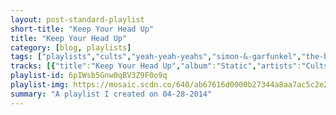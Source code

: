 ```yaml
---
layout: post-standard-playlist
short-title: "Keep Your Head Up"
title: "Keep Your Head Up"
category: [blog, playlists]
tags: ["playlists","cults","yeah-yeah-yeahs","simon-&-garfunkel","the-blow","the-offspring","the-get-up-kids","streetlight-manifesto","mock-orange","talking-heads","sufjan-stevens","metallica","capital-cities,-andré-3000","belle-&-sebastian","beck","pixies","slayer","streetlight-manifesto","flight-of-the-conchords","the-box-tops","sum-41","franz-ferdinand","sufjan-stevens","led-zeppelin"]
tracks: [{"title":"Keep Your Head Up","album":"Static","artists":"Cults"},{"title":"Mosquito","album":"Mosquito (Deluxe)","artists":"Yeah Yeah Yeahs"},{"title":"Blessed","album":"Sounds Of Silence","artists":"Simon & Garfunkel"},{"title":"Invisible","album":"The Blow","artists":"The Blow"},{"title":"Slim Pickens Does The Right Thing And Rides The Bomb To Hell","album":"Days Go By","artists":"The Offspring"},{"title":"Walking On A Wire","album":"On A Wire","artists":"The Get Up Kids"},{"title":"We Will Fall Together","album":"Somewhere In The Between","artists":"Streetlight Manifesto"},{"title":"One Way Letters","album":"The Record Play","artists":"Mock Orange"},{"title":"Thank You for Sending Me an Angel - Live","album":"Stop Making Sense","artists":"Talking Heads"},{"title":"Arnika","album":"All Delighted People","artists":"Sufjan Stevens"},{"title":"Battery","album":"Master Of Puppets","artists":"Metallica"},{"title":"Farrah Fawcett Hair","album":"In A Tidal Wave Of Mystery (Deluxe)","artists":"Capital Cities, André 3000"},{"title":"Your Cover's Blown (Miaoux Miaoux Remix)","album":"The Third Eye Centre","artists":"Belle & Sebastian"},{"title":"Turn Away","album":"Morning Phase","artists":"Beck"},{"title":"Bone Machine","album":"Surfer Rosa","artists":"Pixies"},{"title":"Raining Blood","album":"Reign In Blood","artists":"Slayer"},{"title":"The Saddest Song","album":"Everything Goes Numb","artists":"Streetlight Manifesto"},{"title":"Sugalumps","album":"I Told You I Was Freaky","artists":"Flight of the Conchords"},{"title":"Cry Like A Baby - Digitally Remastered: 1996","album":"Best Of...Soul Deep","artists":"The Box Tops"},{"title":"T.H.T.","album":"Half Hour Of Power","artists":"Sum 41"},{"title":"Right Action","album":"Right Thoughts, Right Words, Right Action (Deluxe Edition)","artists":"Franz Ferdinand"},{"title":"Movement VII (Finale)—The Emperor of Centrifuge","album":"The BQE","artists":"Sufjan Stevens"},{"title":"That's the Way - 1993 Remaster","album":"Led Zeppelin III (1994 Remaster)","artists":"Led Zeppelin"}]
playlist-id: 6pIWsb5Gnw0qBV3Z9F0o9q
playlist-img: https://mosaic.scdn.co/640/ab67616d0000b27344a8aa7ac5c2e2defbfd702bab67616d0000b273494924179d930b9e561ffe59ab67616d0000b273882cb5cdd3ab10e2327988bfab67616d0000b273bb2c501e91fd02780cd332c6
summary: "A playlist I created on 04-28-2014"
---
```

